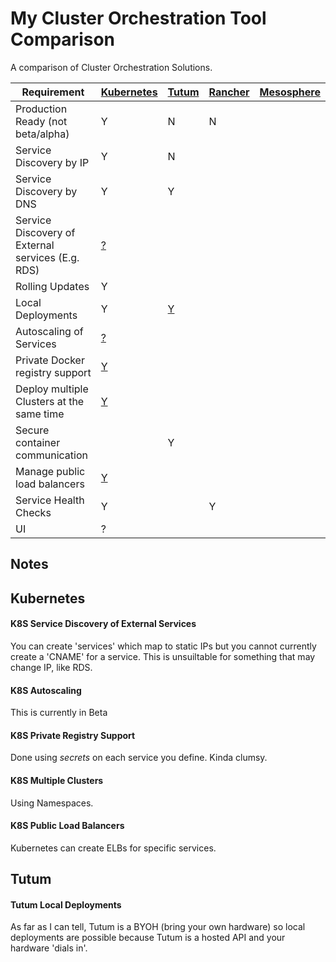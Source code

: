 # My Cluster Orchestration Tool Comparison
A comparison of Cluster Orchestration Solutions.

| Requirement | [Kubernetes](http://kubernetes.io) | [Tutum](https://www.tutum.co) | [Rancher](http://rancher.com) | [Mesosphere](https://mesosphere.com) |
| --------------- | --- | --- | --- | --- |
| Production Ready (not beta/alpha) | Y | N | N | |
| Service Discovery by IP | Y | N | | |
| Service Discovery by DNS | Y | Y | | |
| Service Discovery of External services (E.g. RDS) | [?](#k8s-service-discovery-of-external-services) | | | |
| Rolling Updates | Y | | | |
| Local Deployments | Y | [Y](#tutum-local-deployments) | | |
| Autoscaling of Services | [?](#k8s-autoscaling) | | | |
| Private Docker registry support | [Y](#k8s-private-registry-support) | | | |
| Deploy multiple Clusters at the same time | [Y](#k8s-multiple-clusters) | | | |
| Secure container communication | | Y | | |
| Manage public load balancers | [Y](#k8s-public-load-balancers) | | | |
| Service Health Checks | Y | | Y | |
| UI | ? | | | |

## Notes
## Kubernetes
#### K8S Service Discovery of External Services
You can create 'services' which map to static IPs but you cannot currently create a 'CNAME' for a service. This is unsuiltable for something that may change IP, like RDS.
#### K8S Autoscaling
This is currently in Beta
#### K8S Private Registry Support
Done using *secrets* on each service you define. Kinda clumsy.
#### K8S Multiple Clusters
Using Namespaces.
#### K8S Public Load Balancers
Kubernetes can create ELBs for specific services.

## Tutum
#### Tutum Local Deployments
As far as I can tell, Tutum is a BYOH (bring your own hardware) so local deployments are possible because Tutum is a hosted API and your hardware 'dials in'.
